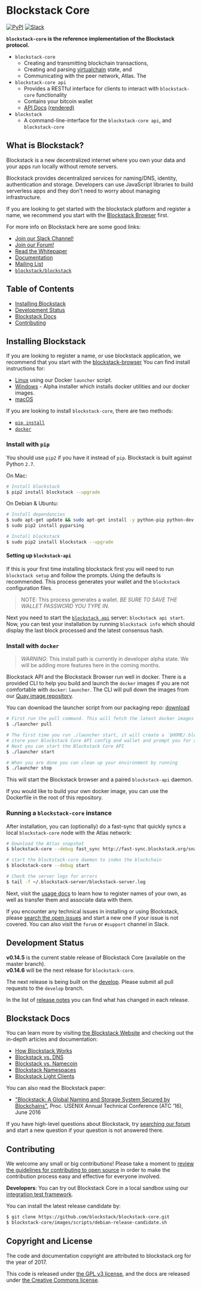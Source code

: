 # Blockstack Core

[![PyPI](https://img.shields.io/pypi/v/blockstack.svg)](https://pypi.python.org/pypi/blockstack/)
[![Slack](https://img.shields.io/badge/join-slack-e32072.svg?style=flat)](http://slack.blockstack.org/)

**`blockstack-core` is the reference implementation of the Blockstack protocol.**
- `blockstack-core`
  * Creating and transmitting blockchain transactions,
  * Creating and parsing [virtualchain](https://github.com/blockstack/virtualchain) state, and
  * Communicating with the peer network, Atlas. The
- `blockstack-core api`
  * Provides a RESTful interface for clients to interact with `blockstack-core` functionality
  * Contains your bitcoin wallet
  * [API Docs](docs/api-specs.md) [(rendered)](https://blockstack.github.io/blockstack-core/)
- `blockstack`
  * A command-line-interface for the `blockstack-core api`, and `blockstack-core`

## What is Blockstack?

Blockstack is a new decentralized internet where you own your data and your apps run locally without remote servers.

Blockstack provides decentralized services for naming/DNS, identity, authentication and storage. Developers can use JavaScript libraries to build serverless apps and they don't need to worry about managing infrastructure.

If you are looking to get started with the blockstack platform and register a name, we recommend you start with the [Blockstack Browser](https://github.com/blockstack/blockstack-browser) first.

For more info on Blockstack here are some good links:
- [Join our Slack Channel!](http://forum.blockstack.org/)
- [Join our Forum!](http://forum.blockstack.org/)
- [Read the Whitepaper](blockstack.org/whitepaper.pdf)
- [Documentation](https://blockstack.org/docs)
- [Mailing List](http://blockstack.us14.list-manage1.com/subscribe?u=394a2b5cfee9c4b0f7525b009&id=0e5478ae86)
- [`blockstack/blockstack`](http://github.com/blockstack/blockstack)

## Table of Contents

- [Installing Blockstack](#installing-blockstack)
- [Development Status](#development-status)
- [Blockstack Docs](#blockstack-docs)
- [Contributing](#contributing)

## Installing Blockstack

If you are looking to register a name, or use blockstack application, we recommend that you start with the [blockstack-browser](https://github.com/blockstack/blockstack-browser)
You can find install instructions for:
- [Linux](https://github.com/blockstack/packaging/tree/master/browser-core-docker#installing-blockstack-browser-and-api-with-docker) using our Docker `launcher` script.
- [Windows](http://packages.blockstack.com/repositories/windows/) - Alpha installer which installs docker utilities and our docker images.
- [macOS](https://github.com/blockstack/blockstack-browser/releases)

If you are looking to install `blockstack-core`, there are two methods:
- [`pip install`](#install-with-pip)
- [`docker`](#install-with-docker)

### Install with `pip`

You should use `pip2` if you have it instead of `pip`. Blockstack is built against Python `2.7`.

On Mac:

```bash
# Install blockstack
$ pip2 install blockstack --upgrade
```

On Debian & Ubuntu:

```bash
# Install dependancies
$ sudo apt-get update && sudo apt-get install -y python-pip python-dev libssl-dev libffi-dev rng-tools libgmp3-dev
$ sudo pip2 install pyparsing

# Install blockstack
$ sudo pip2 install blockstack --upgrade
```

#### Setting up `blockstack-api`

If this is your first time installing blockstack first you will need to run `blockstack setup` and follow the prompts. Using the defaults is recommended. This process generates your wallet and the `blockstack` configuration files.

> NOTE: This process generates a wallet. *BE SURE TO SAVE THE WALLET PASSWORD YOU TYPE IN*.

Next you need to start the [`blockstack api`](https://blockstack.github.io/blockstack-core/) server: `blockstack api start`. Now, you can test your installation by running `blockstack info` which should display the last block processed and the latest consensus hash.


### Install with `docker`

> _*WARNING*_: This install path is currently in developer alpha state. We will be adding more features here in the coming months.

Blockstack API and the Blockstack Browser run well in docker. There is a provided CLI to help you build and launch the `docker` images if you are not comfortable with `docker`: `launcher`.
The CLI will pull down the images from our [Quay image repository](https://quay.io/organization/blockstack).

You can download the launcher script from our packaging repo: [download](https://raw.githubusercontent.com/blockstack/packaging/master/browser-core-docker/launcher)

```bash
# First run the pull command. This will fetch the latest docker images from our image repository.
$ ./launcher pull

# The first time you run ./launcher start, it will create a `$HOME/.blockstack` directory to
# store your Blockstack Core API config and wallet and prompt you for a password to protect those
# Next you can start the Blockstack Core API
$ ./launcher start

# When you are done you can clean up your environment by running
$ ./launcher stop
```

This will start the Blockstack browser and a paired `blockstack-api` daemon.

If you would like to build your own docker image, you can use the Dockerfile in the root of this repository.

### Running a `blockstack-core` instance

After installation, you can (optionally) do a fast-sync that quickly syncs a local `blockstack-core` node with the Atlas network:

```bash
# Download the Atlas snapshot
$ blockstack-core --debug fast_sync http://fast-sync.blockstack.org/snapshot.bsk

# start the blockstack-core daemon to index the blockchain
$ blockstack-core --debug start

# Check the server logs for errors
$ tail -f ~/.blockstack-server/blockstack-server.log
```

Next, visit the [usage docs](https://blockstack.org/docs) to learn how to register names of your own, as well as transfer them and associate data with them.

If you encounter any technical issues in installing or using Blockstack, please [search the open issues](https://github.com/blockstack/blockstack-core/issues) and start a new one if your issue is not covered. You can also visit the `forum` or `#support` channel in Slack.

## Development Status

**v0.14.5** is the current stable release of Blockstack Core (available on the master branch).<br>
**v0.14.6** will be the next release for `blockstack-core`.

The next release is being built on the [develop](https://github.com/blockstack/blockstack-core/tree/develop). Please submit all
pull requests to the `develop` branch.

In the list of [release notes](https://github.com/blockstack/blockstack-core/tree/master/release_notes) you can find what has changed in each release.

## Blockstack Docs

You can learn more by visiting [the Blockstack Website](https://blockstack.org) and checking out the in-depth articles and documentation:

- [How Blockstack Works](https://blockstack.org/docs/how-blockstack-works)
- [Blockstack vs. DNS](https://blockstack.org/docs/blockstack-vs-dns)
- [Blockstack vs. Namecoin](https://blockstack.org/docs/blockstack-vs-namecoin)
- [Blockstack Namespaces](https://blockstack.org/docs/namespaces)
- [Blockstack Light Clients](https://blockstack.org/docs/light-clients)

You can also read the Blockstack paper:

- ["Blockstack: A Global Naming and Storage System Secured by Blockchains"](https://blockstack.org/blockstack.pdf), Proc. USENIX Annual Technical Conference (ATC ’16), June 2016

If you have high-level questions about Blockstack, try [searching our forum](https://forum.blockstack.org) and start a new question if your question is not answered there.

## Contributing

We welcome any small or big contributions! Please take a moment to
[review the guidelines for contributing to open source](https://guides.github.com/activities/contributing-to-open-source/) in order to make the contribution process easy and effective for everyone involved.

**Developers**:  You can try out Blockstack Core in a local sandbox using our [integration test framework](./integration_tests).

You can install the latest release candidate by:
```bash
$ git clone https://github.com/blockstack/blockstack-core.git
$ blockstack-core/images/scripts/debian-release-candidate.sh
```

## Copyright and License

The code and documentation copyright are attributed to blockstack.org for the year of 2017.

This code is released under
[the GPL v3 license](http://www.gnu.org/licenses/quick-guide-gplv3.en.html), and the docs are released under [the Creative Commons license](http://creativecommons.org/).
